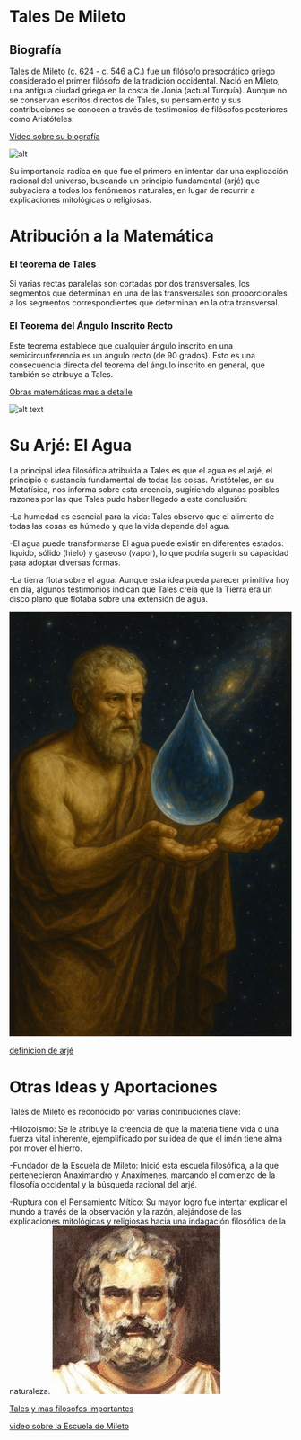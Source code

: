 # Tales De Mileto 
## Biografía

  Tales de Mileto (c. 624 - c. 546 a.C.) fue un filósofo presocrático griego considerado el primer filósofo de la tradición occidental. Nació en Mileto, una antigua ciudad griega en la costa de Jonia (actual Turquía). Aunque no se conservan escritos directos de Tales, su pensamiento y sus contribuciones se conocen a través de testimonios de filósofos posteriores como Aristóteles.

  [Video sobre su biografía](https://www.youtube.com/watch?v=72s6NoDLaEg)


![alt]([image-4tf.png](https://github.com/gonzalopelizzari/MarkdownGuideBookProject/blob/main/foto/tales-3tf.png))

Su importancia radica en que fue el primero en intentar dar una explicación racional del universo, buscando un principio fundamental (arjé) que subyaciera a todos los fenómenos naturales, en lugar de recurrir a explicaciones mitológicas o religiosas.


# Atribución a la Matemática

### El teorema de Tales
 Si varias rectas paralelas son cortadas por dos transversales, los segmentos que determinan en una de las transversales son proporcionales a los segmentos correspondientes que determinan en la otra transversal.
 
 ### El Teorema del Ángulo Inscrito Recto
  Este teorema establece que cualquier ángulo inscrito en una semicircunferencia es un ángulo recto (de 90 grados). Esto es una consecuencia directa del teorema del ángulo inscrito en general, que también se atribuye a Tales.

[Obras matemáticas mas a detalle](<https://virtual.uptc.edu.co/ova/estadistica/docs/autores/pag/mat/Thales-1.asp.htm#:~:text=Thales%20de%20Mileto%20(624%20a.C.,organizaci%C3%B3n%20racional%20de%20las%20matem%C3%A1ticas.>)



![alt text](tales-3tf.png)


# Su Arjé: El Agua

La principal idea filosófica atribuida a Tales es que el agua es el arjé, el principio o sustancia fundamental de todas las cosas. Aristóteles, en su Metafísica, nos informa sobre esta creencia, sugiriendo algunas posibles razones por las que Tales pudo haber llegado a esta conclusión:

-La humedad es esencial para la vida: Tales observó que el alimento de todas las cosas es húmedo y que la vida depende del agua.

-El agua puede transformarse
 El agua puede existir en diferentes estados: líquido, sólido (hielo) y gaseoso (vapor), lo que podría sugerir su capacidad para adoptar diversas formas.

-La tierra flota sobre el agua: Aunque esta idea pueda parecer primitiva hoy en día, algunos testimonios indican que Tales creía que la Tierra era un disco plano que flotaba sobre una extensión de agua.

![alt text](image-1tf.png)

[definicion de arjé](https://es.wikipedia.org/wiki/Arch%C3%A9)

# Otras Ideas y Aportaciones

Tales de Mileto es reconocido por varias contribuciones clave:

-Hilozoísmo: Se le atribuye la creencia de que la materia tiene vida o una fuerza vital inherente, ejemplificado por su idea de que el imán tiene alma por mover el hierro.

-Fundador de la Escuela de Mileto: Inició esta escuela filosófica, a la que pertenecieron Anaximandro y Anaxímenes, marcando el comienzo de la filosofía occidental y la búsqueda racional del arjé.

-Ruptura con el Pensamiento Mítico: Su mayor logro fue intentar explicar el mundo a través de la observación y la razón, alejándose de las explicaciones mitológicas y religiosas hacia una indagación filosófica de la naturaleza.
![alt text](image-2tf.png)

[Tales y mas filosofos importantes](https://www.britannica.com/topic/Greek-philosophy/The-seminal-thinkers-of-Greek-philosophy)

[video sobre la Escuela de Mileto](https://www.youtube.com/watch?v=XpcA1Cw-qwQ)
